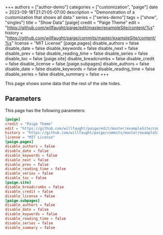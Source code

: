 +++
authors = ["author-demo"]
categories = ["customization", "paige"]
date = 2023-09-18T21:21:05-07:00
description = "Demonstration of a customization that shows all data."
series = ["series-demo"]
tags = ["show", "singles"]
title = "Show Data"
[paige]
credit = "Paige Theme"
edit = "https://github.com/willfaught/paige/edit/master/exampleSite/content/%s"
history = "https://github.com/willfaught/paige/commits/master/exampleSite/content/%s"
license = "MIT License"
[paige.pages]
disable_authors = false
disable_date = false
disable_keywords = false
disable_next = false
disable_prev = false
disable_reading_time = false
disable_series = false
disable_toc = false
[paige.site]
disable_breadcrumbs = false
disable_credit = false
disable_license = false
[paige.subpages]
disable_authors = false
disable_date = false
disable_keywords = false
disable_reading_time = false
disable_series = false
disable_summary = false
+++

This page shows some data that the rest of the site hides.

<!--more-->

## Parameters

This page has the following parameters:

```toml
[paige]
credit = "Paige Theme"
edit = "https://github.com/willfaught/paige/edit/master/exampleSite/content/%s"
history = "https://github.com/willfaught/paige/commits/master/exampleSite/content/%s"
license = "MIT License"
[paige.pages]
disable_authors = false
disable_date = false
disable_keywords = false
disable_next = false
disable_prev = false
disable_reading_time = false
disable_series = false
disable_toc = false
[paige.site]
disable_breadcrumbs = false
disable_credit = false
disable_license = false
[paige.subpages]
disable_authors = false
disable_date = false
disable_keywords = false
disable_reading_time = false
disable_series = false
disable_summary = false
```
